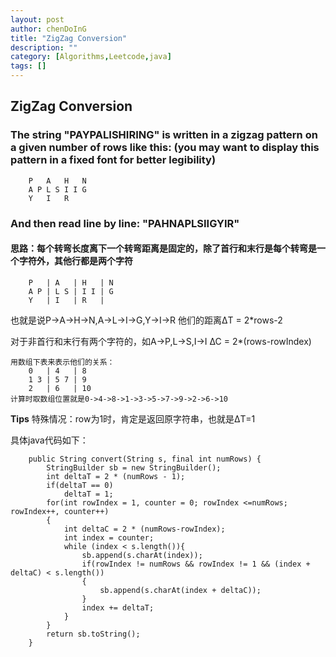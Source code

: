 ```yaml
---
layout: post
author: chenDoInG
title: "ZigZag Conversion"
description: ""
category: [Algorithms,Leetcode,java]
tags: []
---
```

## ZigZag Conversion 

### The string "PAYPALISHIRING" is written in a zigzag pattern on a given number of rows like this: (you may want to display this pattern in a fixed font for better legibility)

		P   A   H   N
		A P L S I I G
		Y   I   R
### And then read line by line: "PAHNAPLSIIGYIR"

#### 思路：每个转弯长度离下一个转弯距离是固定的，除了首行和末行是每个转弯是一个字符外，其他行都是两个字符

		P   | A   | H   | N     
		A P | L S | I I | G 
		Y   | I   | R   |

也就是说P->A->H->N,A->L->I->G,Y->I->R 他们的距离∆T = 2*rows-2

对于非首行和末行有两个字符的，如A->P,L->S,I->I   ∆C = 2*(rows-rowIndex)

	用数组下表来表示他们的关系：
		0   | 4   | 8
		1 3 | 5 7 | 9
		2   | 6   | 10
    计算时取数组位置就是0->4->8->1->3->5->7->9->2->6->10
    
**Tips** 特殊情况：row为1时，肯定是返回原字符串，也就是∆T=1

具体java代码如下：

		public String convert(String s, final int numRows) {
        	StringBuilder sb = new StringBuilder();
        	int deltaT = 2 * (numRows - 1);
        	if(deltaT == 0)
            	deltaT = 1;
        	for(int rowIndex = 1, counter = 0; rowIndex <=numRows; rowIndex++, counter++)
        	{
            	int deltaC = 2 * (numRows-rowIndex);
            	int index = counter;
            	while (index < s.length()){
                	sb.append(s.charAt(index));
                	if(rowIndex != numRows && rowIndex != 1 && (index + deltaC) < s.length())
                	{
                    	sb.append(s.charAt(index + deltaC));
                	}
                	index += deltaT;
            	}
       	 	}
        	return sb.toString();
    	}
		


